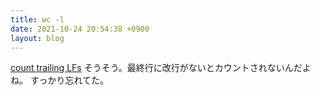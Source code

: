 ```yaml
---
title: wc -l
date: 2021-10-24 20:54:38 +0900
layout: blog
---
```


[count trailing LFs](http://golf.shinh.org/p.rb?count+trailing+LFs)
そうそう。最終行に改行がないとカウントされないんだよね。
すっかり忘れてた。
